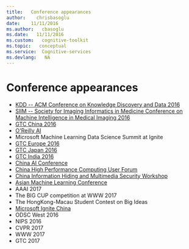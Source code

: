 ```yaml
---
title:   Conference appearances
author:    chrisbasoglu
date:    11/11/2016
ms.author:   cbasoglu
ms.date:   11/11/2016
ms.custom:   cognitive-toolkit
ms.topic:   conceptual
ms.service:  Cognitive-services
ms.devlang:   NA
---
```


# Conference appearances

* [KDD -- ACM Conference on Knowledge Discovery and Data 2016](http://www.kdd.org/kdd2016)
* [SIIM -- Society for Imaging Informatics in Medicine Conference on Machine Intelligence in Medical Imaging 2016](http://siim.org/page/2016CMIMI)
* [GTC China 2016](http://www.gputechconf.cn/page/home.html)
* [O'Reilly AI](http://conferences.oreilly.com/artificial-intelligence/ai-deep-learning-bots-ny)
* Microsoft Machine Learning Data Science Summit at Ignite
* [GTC Europe 2016](https://www.gputechconf.eu/Home.aspx)
* [GTC Japan 2016](http://www.gputechconf.jp)
* [GTC India 2016](http://www.gputechconf.in)
* [China AI Conference](http://ccai.caai.cn)
* [China High Performance Computing User Forum](http://www.asc-events.org/HPCUF/2016)
* [China Information Hiding and Multimedia Security Workshop](http://www.cihw.org.cn)
* [Asian Machine Learning Conference](http://acml-conf.org/2016)
* AAAI 2017
* The BIG CUP competition at WWW 2017
* The HongKong-Macau Student Contest on Big Ideas
* [Microsoft Ignite China](https://www.microsoft.com/china/ignite/2016/)
* ODSC West 2016
* NIPS 2016
* CVPR 2017
* WWW 2017
* GTC 2017
